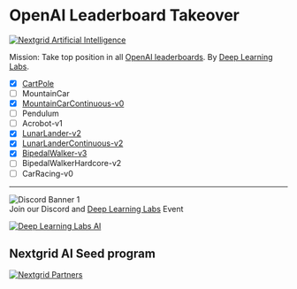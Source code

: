 




# OpenAI Leaderboard Takeover
[![Nextgrid Artificial Intelligence](https://storage.googleapis.com/nextgrid_github_repo_visuals/Github%20Graphics%20/big-banner.jpg)](https://nextgrid.ai)

Mission: Take top position in all [OpenAI leaderboards](https://github.com/openai/gym/wiki/Leaderboard). By [Deep Learning Labs](https://nextgrid.ai/deep-learning-labs/).

- [x] [CartPole](https://github.com/nextgrid/deep-learning-labs-openAI/tree/main/cartpole)
- [ ] MountainCar
- [x] [MountainCarContinuous-v0](https://github.com/nextgrid/deep-learning-labs-openAI/tree/main/MountainCarContinuous-v0)
- [ ] Pendulum
- [ ] Acrobot-v1
- [x] [LunarLander-v2](https://github.com/nextgrid/deep-learning-labs-openAI/tree/main/lunarlander)
- [x] [LunarLanderContinuous-v2](https://github.com/nextgrid/deep-learning-labs-openAI/blob/main/lunarlandercontinues)
- [X] [BipedalWalker-v3](https://github.com/nextgrid/deep-learning-labs-openAI/tree/main/BipedalWalker-v3) 
- [ ] BipedalWalkerHardcore-v2
- [ ] CarRacing-v0

---
![Discord Banner 1](https://discordapp.com/api/guilds/877056448956346408/widget.png?style=banner1)  
Join our Discord and [Deep Learning Labs](https://dll.nextgrid.ai) Event

[![Deep Learning Labs AI ](https://storage.googleapis.com/nextgrid_github_repo_visuals/Github%20Graphics%20/small-banner.jpg)](https://dll.nextgrid.ai)

## Nextgrid AI Seed program

[![Nextgrid Partners](https://storage.googleapis.com/nextgrid_github_repo_visuals/Github%20Graphics%20/partner-banner.jpg)](https://nextgrid.ai/partners/)
